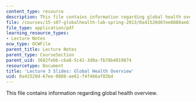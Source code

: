 ```yaml
---
content_type: resource
description: This file contains information regarding global health overview.
file: /courses/15-s07-globalhealth-lab-spring-2013/0a41520d67ee0888ae61f4f466af83bd_MIT15_S07S13_lec3.pdf
file_type: application/pdf
learning_resource_types:
- Lecture Notes
ocw_type: OCWFile
parent_title: Lecture Notes
parent_type: CourseSection
parent_uid: 3682febb-c6a8-5c41-3d0a-fb78b4019874
resourcetype: Document
title: 'Lecture 3 Slides: Global Health Overview'
uid: 0a41520d-67ee-0888-ae61-f4f466af83bd
---
```

This file contains information regarding global health overview.

